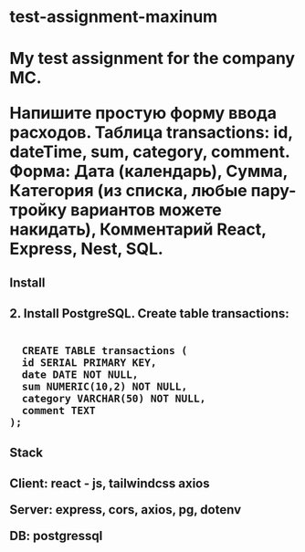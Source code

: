 <h1>test-assignment-maxinum<h1>
<p>My test assignment for the company MC. </p>
<p>Напишите простую форму ввода расходов. Таблица transactions: id, dateTime, sum, category, comment.
Форма: Дата (календарь), Сумма, Категория (из списка, любые пару-тройку вариантов можете накидать), Комментарий
React, Express, Nest, SQL.</p>

<h2>Install<h2>

<p>2. Install PostgreSQL. Create table transactions:</p>
<code>
  CREATE TABLE transactions (
  id SERIAL PRIMARY KEY,
  date DATE NOT NULL,
  sum NUMERIC(10,2) NOT NULL,
  category VARCHAR(50) NOT NULL,
  comment TEXT
);
</code>

<h2>Stack<h2>
<p>Client: react - js, tailwindcss axios</p>
<p>Server: express, cors, axios, pg, dotenv </p>
<p>DB: postgressql</p>
